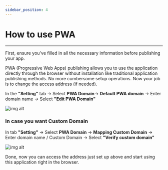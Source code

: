 ```yaml
---
sidebar_position: 4
---
```


# How to use PWA
---
First, ensure you've filled in all the necessary information before publishing your app.

PWA (Progressive Web Apps) publishing allows you to use the application directly through the browser without installation like traditional application publishing methods. No more cumbersome setup operations. Now your job is to change the access address (if needed).

In the **"Setting"** tab -> Select **PWA Domain**-> **Default PWA domain** -> Enter domain name -> Select **"Edit PWA Domain"**

![img alt](/img/publish-app/pwa/pwa1.jpg)

### In case you want Custom Domain​
In tab **"Setting"** -> Select **PWA Domain** -> **Mapping Custom Domain** -> Enter domain name / Custom Domain -> Select **"Verify custom domain"**


![img alt](/img/publish-app/pwa/pwa2.jpg)

Done, now you can access the address just set up above and start using this application right in the browser.
